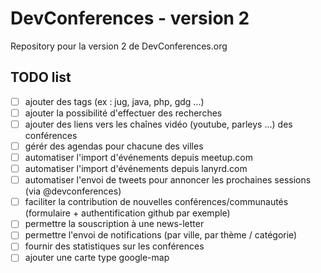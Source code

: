 # DevConferences - version 2

Repository pour la version 2 de DevConferences.org

## TODO list

- [ ] ajouter des tags (ex : jug, java, php, gdg ...)
- [ ] ajouter la possibilité d'effectuer des recherches
- [ ] ajouter des liens vers les chaînes vidéo (youtube, parleys ...) des conférences
- [ ] gérér des agendas pour chacune des villes
- [ ] automatiser l'import d'événements depuis meetup.com
- [ ] automatiser l'import d'événements depuis lanyrd.com
- [ ] automatiser l'envoi de tweets pour annoncer les prochaines sessions (via @devconferences)
- [ ] faciliter la contribution de nouvelles conférences/communautés (formulaire + authentification github par exemple)
- [ ] permettre la souscription à une news-letter
- [ ] permettre l'envoi de notifications (par ville, par thème / catégorie)
- [ ] fournir des statistiques sur les conférences
- [ ] ajouter une carte type google-map
